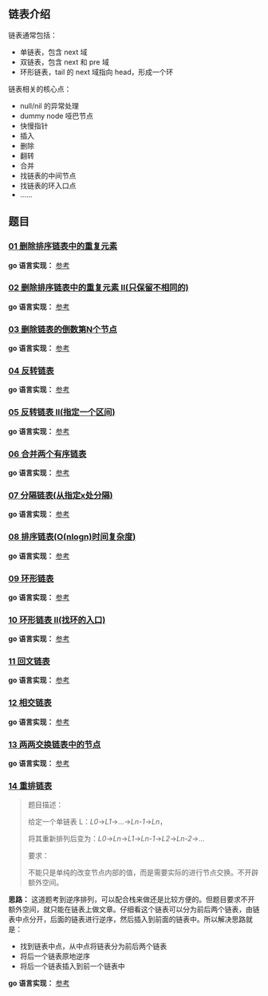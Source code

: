 ## 链表介绍

链表通常包括：

- 单链表，包含 next 域
- 双链表，包含 next 和 pre 域
- 环形链表，tail 的 next 域指向 head，形成一个环

链表相关的核心点：

- null/nil 的异常处理
- dummy node 哑巴节点
- 快慢指针
- 插入
- 删除
- 翻转
- 合并
- 找链表的中间节点
- 找链表的环入口点
- ......



## 题目

### [01 删除排序链表中的重复元素](https://leetcode-cn.com/problems/remove-duplicates-from-sorted-list/)

**go 语言实现：** [参考](https://github.com/ctimbai/coding-algorithms/blob/master/LeetCode/leetcode-go/list/deleteDuplicates.go)

### [02 删除排序链表中的重复元素 II(只保留不相同的)](https://leetcode-cn.com/problems/remove-duplicates-from-sorted-list-ii/)

**go 语言实现：** [参考](https://github.com/ctimbai/coding-algorithms/blob/master/LeetCode/leetcode-go/list/deleteDuplicatesSame.go)

### [03 删除链表的倒数第N个节点](https://leetcode-cn.com/problems/remove-nth-node-from-end-of-list/)

**go 语言实现：** [参考](https://github.com/ctimbai/coding-algorithms/blob/master/LeetCode/leetcode-go/list/removeNthFromEnd.go)

### [04 反转链表](https://leetcode-cn.com/problems/reverse-linked-list/)

**go 语言实现：** [参考](https://github.com/ctimbai/coding-algorithms/blob/master/LeetCode/leetcode-go/list/reverseList.go)

### [05 反转链表 II(指定一个区间)](https://leetcode-cn.com/problems/reverse-linked-list-ii/)

**go 语言实现：** [参考](https://github.com/ctimbai/coding-algorithms/blob/master/LeetCode/leetcode-go/list/reverseBetween.go)

### [06 合并两个有序链表](https://leetcode-cn.com/problems/merge-two-sorted-lists/)

**go 语言实现：** [参考](https://github.com/ctimbai/coding-algorithms/blob/master/LeetCode/leetcode-go/list/mergeTwoLists.go)

### [07 分隔链表(从指定x处分隔)](https://leetcode-cn.com/problems/partition-list/)

**go 语言实现：** [参考](https://github.com/ctimbai/coding-algorithms/blob/master/LeetCode/leetcode-go/list/partition.go)

### [08 排序链表(O(nlogn)时间复杂度)](https://leetcode-cn.com/problems/sort-list/)

**go 语言实现：** [参考](https://github.com/ctimbai/coding-algorithms/blob/master/LeetCode/leetcode-go/list/sortList.go)

### [09 环形链表](https://leetcode-cn.com/problems/linked-list-cycle/)

**go 语言实现：** [参考](https://github.com/ctimbai/coding-algorithms/blob/master/LeetCode/leetcode-go/list/hasCycle.go)

### [10 环形链表 II(找环的入口)](https://leetcode-cn.com/problems/linked-list-cycle-ii/)

**go 语言实现：** [参考](https://github.com/ctimbai/coding-algorithms/blob/master/LeetCode/leetcode-go/list/detectCycle.go)

### [11 回文链表](https://leetcode-cn.com/problems/palindrome-linked-list/)

**go 语言实现：** [参考](https://github.com/ctimbai/coding-algorithms/blob/master/LeetCode/leetcode-go/list/isPalindrome.go)

### [12 相交链表](https://leetcode-cn.com/problems/intersection-of-two-linked-lists/)

**go 语言实现：** [参考](https://github.com/ctimbai/coding-algorithms/blob/master/LeetCode/leetcode-go/list/getIntersectionNode.go)

### [13 两两交换链表中的节点](https://leetcode-cn.com/problems/swap-nodes-in-pairs/)

**go 语言实现：** [参考](https://github.com/ctimbai/coding-algorithms/blob/master/LeetCode/leetcode-go/list/swapPairs.go)

### [14 重排链表](https://leetcode-cn.com/problems/reorder-list/)

> 题目描述：
>
> 给定一个单链表 L：*L0*→*L1*→…→*Ln-1*→*Ln*，
>
> 将其重新排列后变为：*L0*→*Ln*→*L1*→*Ln-1*→*L2*→*Ln-2*→…
>
> 要求：
>
> 不能只是单纯的改变节点内部的值，而是需要实际的进行节点交换。不开辟额外空间。



**思路：** 这道题考到逆序排列，可以配合栈来做还是比较方便的。但题目要求不开额外空间，就只能在链表上做文章。仔细看这个链表可以分为前后两个链表，由链表中点分开，后面的链表进行逆序，然后插入到前面的链表中。所以解决思路就是：

- 找到链表中点，从中点将链表分为前后两个链表
- 将后一个链表原地逆序
- 将后一个链表插入到前一个链表中

**go 语言实现：** [参考](https://github.com/ctimbai/coding-algorithms/blob/master/LeetCode/leetcode-go/list/reorderList.go)

